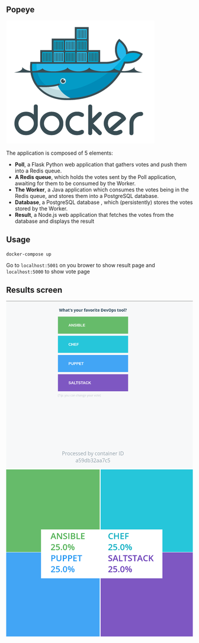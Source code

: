 ## Popeye
![docker logo](./images/docker.png)

The application is composed of 5 elements:
- **Poll**, a Flask Python web application that gathers votes and push them into a Redis queue.
- **A Redis queue**, which holds the votes sent by the Poll application, awaiting for them to be
consumed by the Worker.
- **The Worker**, a Java application which consumes the votes being in the Redis queue, and stores
them into a PostgreSQL database.
- **Database**, a PostgreSQL database , which (persistently) stores the votes stored by the Worker.
- **Result**, a Node.js web application that fetches the votes from the database and displays the result

## Usage
```
docker-compose up
```
Go to `localhost:5001` on you brower to show result page and `localhost:5000` to show vote page

## Results screen
![vote](./images/vote.png)
![result](./images/result.png)
